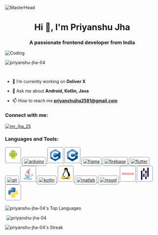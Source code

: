 ![MasterHead](https://1.bp.blogspot.com/-7A4WynwLsMw/XbBpCXG8fHI/AAAAAAAAMt4/uOa1bpLskYgrwGbllhSu2SDj_Mig8SXJQCLcBGAsYHQ/s1600/2000_600px.gif)
<h1 align="center">Hi 👋, I'm Priyanshu Jha</h1>
<h3 align="center">A passionate frontend developer from India</h3>
<img alt="Coding" width-"400" src="https://cdn.dribbb1e.com/usersA162077/screenshots/3848914/progranmer.gif">

<p align="left"> <img src="https://komarev.com/ghpvc/?username=priyanshu-jha-04&label=Profile%20views&color=0e75b6&style=flat" alt="priyanshu-jha-04" /> </p>

<p align="left"> <a href="https://twitter.com/" target="blank"><img src="https://img.shields.io/twitter/follow/?logo=twitter&style=for-the-badge" alt="" /></a> </p>

- 🔭 I’m currently working on **Deliver X**

- 💬 Ask me about **Android, Kotlin, Java**

- 📫 How to reach me **priyanshujha2581@gmail.com**

<h3 align="left">Connect with me:</h3>
<p align="left">
<a href="https://instagram.com/mr_jha_25" target="blank"><img align="center" src="https://raw.githubusercontent.com/rahuldkjain/github-profile-readme-generator/master/src/images/icons/Social/instagram.svg" alt="mr_jha_25" height="30" width="40" /></a>
</p>

<h3 align="left">Languages and Tools:</h3>
<p align="left">
  <a href="https://developer.android.com" target="_blank" rel="noreferrer">
    <img src="https://raw.githubusercontent.com/devicons/devicon/master/icons/android/android-original-wordmark.svg" alt="android" width="40" height="40" style="border: 1px solid grey; padding: 5px; border-radius: 5px;"/>
  </a>
  <a href="https://www.arduino.cc/" target="_blank" rel="noreferrer">
    <img src="https://cdn.worldvectorlogo.com/logos/arduino-1.svg" alt="arduino" width="40" height="40" style="border: 1px solid grey; padding: 5px; border-radius: 5px;"/>
  </a>
  <a href="https://www.cprogramming.com/" target="_blank" rel="noreferrer">
    <img src="https://raw.githubusercontent.com/devicons/devicon/master/icons/c/c-original.svg" alt="c" width="40" height="40" style="border: 1px solid grey; padding: 5px; border-radius: 5px;"/>
  </a>
  <a href="https://www.w3schools.com/cpp/" target="_blank" rel="noreferrer">
    <img src="https://raw.githubusercontent.com/devicons/devicon/master/icons/cplusplus/cplusplus-original.svg" alt="cplusplus" width="40" height="40" style="border: 1px solid grey; padding: 5px; border-radius: 5px;"/>
  </a>
  <a href="https://www.figma.com/" target="_blank" rel="noreferrer">
    <img src="https://www.vectorlogo.zone/logos/figma/figma-icon.svg" alt="figma" width="40" height="40" style="border: 1px solid grey; padding: 5px; border-radius: 5px;"/>
  </a>
  <a href="https://firebase.google.com/" target="_blank" rel="noreferrer">
    <img src="https://www.vectorlogo.zone/logos/firebase/firebase-icon.svg" alt="firebase" width="40" height="40" style="border: 1px solid grey; padding: 5px; border-radius: 5px;"/>
  </a>
  <a href="https://flutter.dev" target="_blank" rel="noreferrer">
    <img src="https://www.vectorlogo.zone/logos/flutterio/flutterio-icon.svg" alt="flutter" width="40" height="40" style="border: 1px solid grey; padding: 5px; border-radius: 5px;"/>
  </a>
  <a href="https://git-scm.com/" target="_blank" rel="noreferrer">
    <img src="https://www.vectorlogo.zone/logos/git-scm/git-scm-icon.svg" alt="git" width="40" height="40" style="border: 1px solid grey; padding: 5px; border-radius: 5px;"/>
  </a>
  <a href="https://www.java.com" target="_blank" rel="noreferrer">
    <img src="https://raw.githubusercontent.com/devicons/devicon/master/icons/java/java-original.svg" alt="java" width="40" height="40" style="border: 1px solid grey; padding: 5px; border-radius: 5px;"/>
  </a>
  <a href="https://kotlinlang.org" target="_blank" rel="noreferrer">
    <img src="https://www.vectorlogo.zone/logos/kotlinlang/kotlinlang-icon.svg" alt="kotlin" width="40" height="40" style="border: 1px solid grey; padding: 5px; border-radius: 5px;"/>
  </a>
  <a href="https://www.linux.org/" target="_blank" rel="noreferrer">
    <img src="https://raw.githubusercontent.com/devicons/devicon/master/icons/linux/linux-original.svg" alt="linux" width="40" height="40" style="border: 1px solid grey; padding: 5px; border-radius: 5px;"/>
  </a>
  <a href="https://www.mathworks.com/" target="_blank" rel="noreferrer">
    <img src="https://upload.wikimedia.org/wikipedia/commons/2/21/Matlab_Logo.png" alt="matlab" width="40" height="40" style="border: 1px solid grey; padding: 5px; border-radius: 5px;"/>
  </a>
  <a href="https://www.microsoft.com/en-us/sql-server" target="_blank" rel="noreferrer">
    <img src="https://www.svgrepo.com/show/303229/microsoft-sql-server-logo.svg" alt="mssql" width="40" height="40" style="border: 1px solid grey; padding: 5px; border-radius: 5px;"/>
  </a>
  <a href="https://www.oracle.com/" target="_blank" rel="noreferrer">
    <img src="https://raw.githubusercontent.com/devicons/devicon/master/icons/oracle/oracle-original.svg" alt="oracle" width="40" height="40" style="border: 1px solid grey; padding: 5px; border-radius: 5px;"/>
  </a>
  <a href="https://pandas.pydata.org/" target="_blank" rel="noreferrer">
    <img src="https://raw.githubusercontent.com/devicons/devicon/2ae2a900d2f041da66e950e4d48052658d850630/icons/pandas/pandas-original.svg" alt="pandas" width="40" height="40" style="border: 1px solid grey; padding: 5px; border-radius: 5px;"/>
  </a>
  <a href="https://www.python.org" target="_blank" rel="noreferrer">
    <img src="https://raw.githubusercontent.com/devicons/devicon/master/icons/python/python-original.svg" alt="python" width="40" height="40" style="border: 1px solid grey; padding: 5px; border-radius: 5px;"/>
  </a>
</p>

![priyanshu-jha-04's Top Languages](https://github-readme-stats.vercel.app/api/top-langs/?username=priyanshu-jha-04&theme=vision-friendly-dark&show_icons=true&hide_border=false&layout=compact)

<p>&nbsp;<img align="center" src="https://github-readme-stats.vercel.app/api?username=priyanshu-jha-04&theme=vision-friendly-dark&show_icons=true&locale=en" alt="priyanshu-jha-04" /></p>

![priyanshu-jha-04's Streak](https://github-readme-streak-stats.herokuapp.com/?user=priyanshu-jha-04&theme=vision-friendly-dark&hide_border=true)
